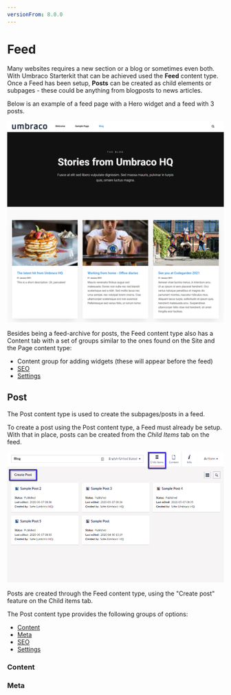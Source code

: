 ```yaml
---
versionFrom: 8.0.0
---
```


# Feed

Many websites requires a new section or a blog or sometimes even both. With Umbraco Starterkit that can be achieved used the **Feed** content type. Once a Feed has been setup, **Posts** can be created as child elements or subpages - these could be anything from blogposts to news articles.

Below is an example of a feed page with a Hero widget and a feed with 3 posts.

![Example of the Feed page](images/feed-sample.png)

Besides being a feed-archive for posts, the Feed content type also has a Content tab with a set of groups similar to the ones found on the Site and the Page content type:

* Content group for adding widgets (these will appear before the feed)
* [SEO](../../Settings/Specific-Settings/#seo)
* [Settings](../../Settings/Specific-Settings/#settings)

## Post

The Post content type is used to create the subpages/posts in a feed.

To create a post using the Post content type, a Feed must already be setup. With that in place, posts can be created from the *Child Items* tab on the feed.

![Create posts from the Child items tab on the feed content item](images/child-items-tab.png)

Posts are created through the Feed content type, using the "Create post" feature on the Child items tab.

The Post content type provides the following groups of options:

* [Content](#content)
* [Meta](#meta)
* [SEO](../../Settings/Specific-Settings/#seo)
* [Settings](../../Settings/Specific-Settings/#settings)

### Content

### Meta

